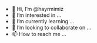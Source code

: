 - 👋 Hi, I’m @hayrmimiz
- 👀 I’m interested in ...
- 🌱 I’m currently learning ...
- 💞️ I’m looking to collaborate on ...
- 📫 How to reach me ...

<!---
hayrmimiz/hayrmimiz is a ✨ special ✨ repository because its `README.md` (this file) appears on your GitHub profile.
You can click the Preview link to take a look at your changes.
--->
